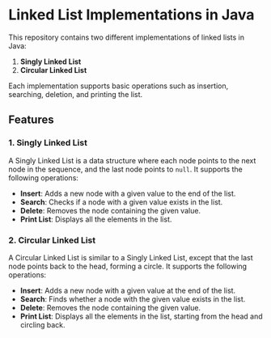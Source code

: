 # Linked List Implementations in Java

This repository contains two different implementations of linked lists in Java:

1. **Singly Linked List**
2. **Circular Linked List**

Each implementation supports basic operations such as insertion, searching, deletion, and printing the list.

## Features

### 1. Singly Linked List

A Singly Linked List is a data structure where each node points to the next node in the sequence, and the last node points to `null`. It supports the following operations:

- **Insert**: Adds a new node with a given value to the end of the list.
- **Search**: Checks if a node with a given value exists in the list.
- **Delete**: Removes the node containing the given value.
- **Print List**: Displays all the elements in the list.

### 2. Circular Linked List

A Circular Linked List is similar to a Singly Linked List, except that the last node points back to the head, forming a circle. It supports the following operations:

- **Insert**: Adds a new node with a given value at the end of the list.
- **Search**: Finds whether a node with the given value exists in the list.
- **Delete**: Removes the node containing the given value.
- **Print List**: Displays all the elements in the list, starting from the head and circling back.
